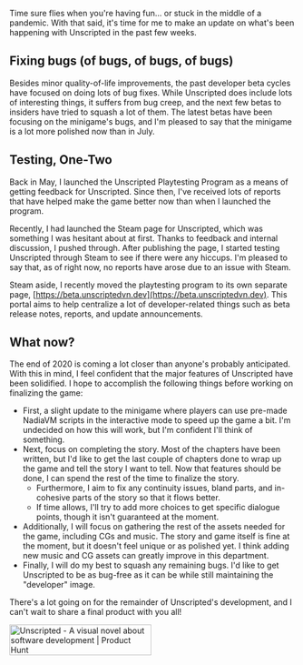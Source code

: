 <!--
.. title: Captain's Devlog: September-October 2020
.. slug: captains-devlog-september-october-2020
.. date: 2020-10-18 22:10:50 UTC-04:00
.. tags: devlog, beta, testing, steam
.. description: I discuss the latest changes with Unscripted, including a brand new changelog format and distribution options.
.. type: text
-->

<!--
# Captain's Devlog: September-October 2020

#writing #devlog #unscripted
 -->
 
 Time sure flies when you're having fun... or stuck in the middle of a pandemic. With that said, it's time for me to make an update on what's been happening with Unscripted in the past few weeks.
 
 ## Fixing bugs (of bugs, of bugs, of bugs)
 
 Besides minor quality-of-life improvements, the past developer beta cycles have focused on doing lots of bug fixes. While Unscripted does include lots of interesting things, it suffers from bug creep, and the next few betas to insiders have tried to squash a lot of them. The latest betas have been focusing on the minigame's bugs, and I'm pleased to say that the minigame is a lot more polished now than in July.
 
 ## Testing, One-Two
 
 Back in May, I launched the Unscripted Playtesting Program as a means of getting feedback for Unscripted. Since then, I've received lots of reports that have helped make the game better now than when I launched the program.
 
 Recently, I had launched the Steam page for Unscripted, which was something I was hesitant about at first. Thanks to feedback and internal discussion, I pushed through. After publishing the page, I started testing Unscripted through Steam to see if there were any hiccups. I'm pleased to say that, as of right now, no reports have arose due to an issue with Steam.
 
 Steam aside, I recently moved the playtesting program to its own separate page, [https://beta.unscriptedvn.dev](https://beta.unscriptedvn.dev). This portal aims to help centralize a lot of developer-related things such as beta release notes, reports, and update announcements.
 
 ## What now?
 
 The end of 2020 is coming a lot closer than anyone's probably anticipated. With this in mind, I feel confident that the major features of Unscripted have been solidified. I hope to accomplish the following things before working on finalizing the game:
 
 - First, a slight update to the minigame where players can use pre-made NadiaVM scripts in the interactive mode to speed up the game a bit. I'm undecided on how this will work, but I'm confident I'll think of something.
 - Next, focus on completing the story. Most of the chapters have been written, but I'd like to get the last couple of chapters done to wrap up the game and tell the story I want to tell. Now that features should be done, I can spend the rest of the time to finalize the story.
     - Furthermore, I aim to fix any continuity issues, bland parts, and in-cohesive parts of the story so that it flows better.
     - If time allows, I'll try to add more choices to get specific dialogue points, though it isn't guaranteed at the moment.
 - Additionally, I will focus on gathering the rest of the assets needed for the game, including CGs and music. The story and game itself is fine at the moment, but it doesn't feel unique or as polished yet. I think adding new music and CG assets can greatly improve in this department.
 - Finally, I will do my best to squash any remaining bugs. I'd like to get Unscripted to be as bug-free as it can be while still maintaining the "developer" image.

There's a lot going on for the remainder of Unscripted's development, and I can't wait to share a final product with you all!

<a href="https://www.producthunt.com/posts/unscripted-2?utm_source=badge-featured&utm_medium=badge&utm_souce=badge-unscripted-2" target="_blank"><img src="https://api.producthunt.com/widgets/embed-image/v1/featured.svg?post_id=270928&theme=light" alt="Unscripted - A visual novel about software development | Product Hunt" style="width: 250px; height: 54px;" width="250" height="54" /></a>
